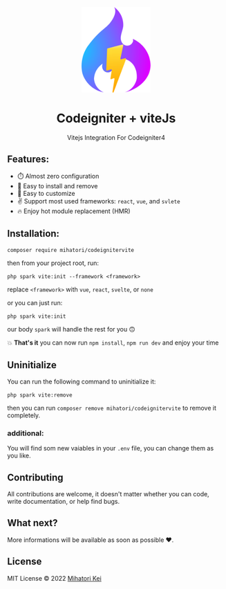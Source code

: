 <div align="center">
	<img width="160px" src="src/logo.png">
  	<h1>Codeigniter + viteJs</h1>
  	<p>Vitejs Integration For Codeigniter4</p>
</div>

## Features:
 - ⏱️ Almost zero configuration
 - 🧩 Easy to install and remove
 - 🔨 Easy to customize
 - ✌️ Support most used frameworks: `react`, `vue`, and `svlete`
 - 🔥 Enjoy hot module replacement (HMR)
 
## Installation:

```
composer require mihatori/codeignitervite
```

then from your project root, run:

```
php spark vite:init --framework <framework>
```

replace `<framework>` with `vue`, `react`, `svelte`, or `none`

or you can just run:

```
php spark vite:init
```

our body `spark` will handle the rest for you 🙃

💥 **That's it**
you can now run `npm install`, `npm run dev` and enjoy your time

## Uninitialize
You can run the following command to uninitialize it:

```
php spark vite:remove
```
then you can run ` composer remove mihatori/codeignitervite ` to remove it completely.

### additional:
You will find som new vaiables in your `.env` file, you can change them as you like.

## Contributing
All contributions are welcome, it doesn't matter whether you can code, write documentation, or help find bugs.

## What next?
More informations will be available as soon as possible ❤️.

## License

MIT License &copy; 2022 [Mihatori Kei](https://github.com/firtadokei)
